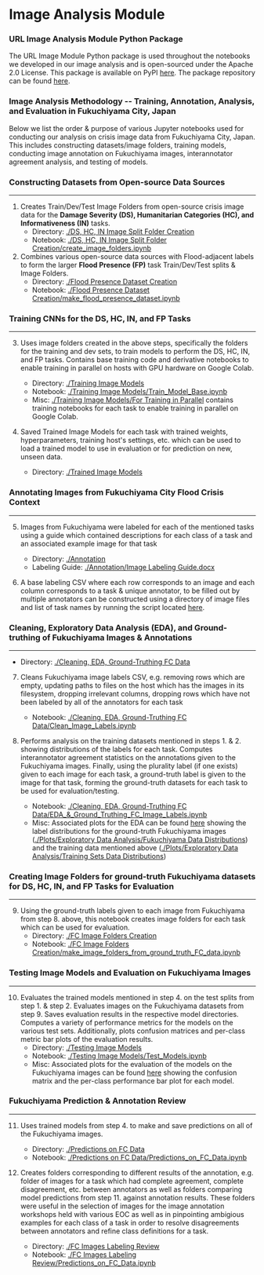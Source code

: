 # **Image Analysis Module**


### **URL Image Analysis Module Python Package**
The URL Image Module Python package is used throughout the notebooks we developed in our image analysis and is open-sourced under the Apache 2.0 License. This package is available on PyPI [here](https://pypi.org/project/url-image-module/0.27.0/). The package repository can be found [here](https://gitlab.com/react76/url-image-module).

### **Image Analysis Methodology -- Training, Annotation, Analysis, and Evaluation in Fukuchiyama City, Japan**
Below we list the order & purpose of various Jupyter notebooks used for conducting our analysis on crisis image data from Fukuchiyama City, Japan. This includes constructing datasets/image folders, training models, conducting image annotation on Fukuchiyama images, interannotator agreement analysis, and testing of models.

### **Constructing Datasets from Open-source Data Sources**
---

1. Creates Train/Dev/Test Image Folders from open-source crisis image data for the **Damage Severity (DS), Humanitarian Categories (HC), and Informativeness (IN)** tasks.
    - Directory: [./DS, HC, IN Image Split Folder Creation](https://github.com/dyllew/towards-automated-assessment-of-crowdsourced-crisis-reporting/tree/main/Image%20Analysis%20Module/DS%2C%20HC%2C%20IN%20Image%20Split%20Folder%20Creation)
    - Notebook: [./DS, HC, IN Image Split Folder Creation/create_image_folders.ipynb](https://github.com/dyllew/towards-automated-assessment-of-crowdsourced-crisis-reporting/blob/main/Image%20Analysis%20Module/DS%2C%20HC%2C%20IN%20Image%20Split%20Folder%20Creation/create_image_folders.ipynb)
2. Combines various open-source data sources with Flood-adjacent labels to form the larger **Flood Presence (FP)** task Train/Dev/Test splits & Image Folders.
    - Directory: [./Flood Presence Dataset Creation](https://github.com/dyllew/towards-automated-assessment-of-crowdsourced-crisis-reporting/tree/main/Image%20Analysis%20Module/Flood%20Presence%20Dataset%20Creation)
    - Notebook: [./Flood Presence Dataset Creation/make_flood_presence_dataset.ipynb](https://github.com/dyllew/towards-automated-assessment-of-crowdsourced-crisis-reporting/blob/main/Image%20Analysis%20Module/Flood%20Presence%20Dataset%20Creation/make_flood_presence_dataset.ipynb)

### **Training CNNs for the DS, HC, IN, and FP Tasks**
---
3. Uses image folders created in the above steps, specifically the folders for the training and dev sets, to train models to perform the DS, HC, IN, and FP tasks. Contains base training code and derivative notebooks to enable training in parallel on hosts with GPU hardware on Google Colab.
    - Directory: [./Training Image Models](https://github.com/dyllew/towards-automated-assessment-of-crowdsourced-crisis-reporting/tree/main/Image%20Analysis%20Module/Training%20Image%20Models)
    - Notebook: [./Training Image Models/Train_Model_Base.ipynb](https://github.com/dyllew/towards-automated-assessment-of-crowdsourced-crisis-reporting/tree/main/Image%20Analysis%20Module/Training%20Image%20Models/Train_Model_Base.ipynb)
    - Misc: [./Training Image Models/For Training in Parallel](https://github.com/dyllew/towards-automated-assessment-of-crowdsourced-crisis-reporting/tree/main/Image%20Analysis%20Module/Training%20Image%20Models/For%20Training%20in%20Parallel) contains training notebooks for each task to enable training in parallel on Google Colab.
4. Saved Trained Image Models for each task with trained weights, hyperparameters, training host's settings, etc. which can be used to load a trained model to use in evaluation or for prediction on new, unseen data.

    - Directory: [./Trained Image Models](https://github.com/dyllew/towards-automated-assessment-of-crowdsourced-crisis-reporting/tree/main/Image%20Analysis%20Module/Trained%20Image%20Models) 

### **Annotating Images from Fukuchiyama City Flood Crisis Context**
---
5. Images from Fukuchiyama were labeled for each of the mentioned tasks using a guide which contained descriptions for each class of a task and an associated example image for that task
    - Directory: [./Annotation](https://github.com/dyllew/towards-automated-assessment-of-crowdsourced-crisis-reporting/tree/main/Image%20Analysis%20Module/Annotation)
    - Labeling Guide: [./Annotation/Image Labeling Guide.docx](https://github.com/dyllew/towards-automated-assessment-of-crowdsourced-crisis-reporting/blob/main/Image%20Analysis%20Module/Annotation/Image%20Labeling%20Guide.docx)


6. A base labeling CSV where each row corresponds to an image and each column corresponds to a task & unique annotator, to be filled out by multiple annotators can be constructed using a directory of image files and list of task names by running the script located [here](https://gitlab.com/react76/url-image-module/-/blob/988c674fc543e2fc740021bbe86d230213a8a34e/src/url_image_module/make_image_labeling_csv.py).

### **Cleaning, Exploratory Data Analysis (EDA), and Ground-truthing of Fukuchiyama Images & Annotations**
---
- Directory: [./Cleaning, EDA, Ground-Truthing FC Data](https://github.com/dyllew/towards-automated-assessment-of-crowdsourced-crisis-reporting/tree/main/Image%20Analysis%20Module/Cleaning%2C%20EDA%2C%20Ground-Truthing%20FC%20Data)

7. Cleans Fukuchiyama image labels CSV, e.g. removing rows which are empty, updating paths to files on the host which has the images in its filesystem, dropping irrelevant columns, dropping rows which have not been labeled by all of the annotators for each task

    - Notebook: [./Cleaning, EDA, Ground-Truthing FC Data/Clean_Image_Labels.ipynb](https://github.com/dyllew/towards-automated-assessment-of-crowdsourced-crisis-reporting/blob/main/Image%20Analysis%20Module/Cleaning%2C%20EDA%2C%20Ground-Truthing%20FC%20Data/Clean_Image_Labels.ipynb)

8. Performs analysis on the training datasets mentioned in steps 1. & 2. showing distributions of the labels for each task. Computes interannotator agreement statistics on the annotations given to the Fukuchiyama images. Finally, using the plurality label (if one exists) given to each image for each task, a ground-truth label is given to the image for that task, forming the ground-truth datasets for each task to be used for evaluation/testing.

    - Notebook: [./Cleaning, EDA, Ground-Truthing FC Data/EDA_&_Ground_Truthing_FC_Image_Labels.ipynb](https://github.com/dyllew/towards-automated-assessment-of-crowdsourced-crisis-reporting/blob/main/Image%20Analysis%20Module/Cleaning%2C%20EDA%2C%20Ground-Truthing%20FC%20Data/EDA_%26_Ground_Truthing_FC_Image_Labels.ipynb)
    - Misc: Associated plots for the EDA can be found [here](https://github.com/dyllew/towards-automated-assessment-of-crowdsourced-crisis-reporting/tree/main/Image%20Analysis%20Module/Plots/Exploratory%20Data%20Analysis) showing the label distributions for the ground-truth Fukuchiyama images ([./Plots/Exploratory Data Analysis/Fukuchiyama Data Distributions](https://github.com/dyllew/towards-automated-assessment-of-crowdsourced-crisis-reporting/tree/main/Image%20Analysis%20Module/Plots/Exploratory%20Data%20Analysis/Fukuchiyama%20Data%20Distributions)) and the training data mentioned above ([./Plots/Exploratory Data Analysis/Training Sets Data Distributions](https://github.com/dyllew/towards-automated-assessment-of-crowdsourced-crisis-reporting/tree/main/Image%20Analysis%20Module/Plots/Exploratory%20Data%20Analysis/Training%20Sets%20Data%20Distributions))

### **Creating Image Folders for ground-truth Fukuchiyama datasets for DS, HC, IN, and FP Tasks for Evaluation**
---
9. Using the ground-truth labels given to each image from Fukuchiyama from step 8. above, this notebook creates image folders for each task which can be used for evaluation.
    - Directory: [./FC Image Folders Creation](https://github.com/dyllew/towards-automated-assessment-of-crowdsourced-crisis-reporting/tree/main/Image%20Analysis%20Module/FC%20Image%20Folders%20Creation)
    - Notebook: [./FC Image Folders Creation/make_image_folders_from_ground_truth_FC_data.ipynb](https://github.com/dyllew/towards-automated-assessment-of-crowdsourced-crisis-reporting/blob/main/Image%20Analysis%20Module/FC%20Image%20Folders%20Creation/make_image_folders_from_ground_truth_FC_data.ipynb)

### **Testing Image Models and Evaluation on Fukuchiyama Images**
---
10. Evaluates the trained models mentioned in step 4. on the test splits from step 1. & step 2. Evaluates images on the Fukuchiyama datasets from step 9. Saves evaluation results in the respective model directories. Computes a variety of performance metrics for the models on the various test sets. Additionally, plots confusion matrices and per-class metric bar plots of the evaluation results.
    - Directory: [./Testing Image Models](https://github.com/dyllew/towards-automated-assessment-of-crowdsourced-crisis-reporting/tree/main/Image%20Analysis%20Module/Testing%20Image%20Models)
    - Notebook: [./Testing Image Models/Test_Models.ipynb](https://github.com/dyllew/towards-automated-assessment-of-crowdsourced-crisis-reporting/tree/main/Image%20Analysis%20Module/Testing%20Image%20Models/Test_Models.ipynb)
    - Misc: Associated plots for the evaluation of the models on the Fukuchiyama images can be found [here](https://github.com/dyllew/towards-automated-assessment-of-crowdsourced-crisis-reporting/tree/main/Image%20Analysis%20Module/Plots/Classification%20Results) showing the confusion matrix and the per-class performance bar plot for each model.


### **Fukuchiyama Prediction & Annotation Review**
---
11. Uses trained models from step  4. to make and save predictions on all of the Fukuchiyama images.
    - Directory: [./Predictions on FC Data](https://github.com/dyllew/towards-automated-assessment-of-crowdsourced-crisis-reporting/tree/main/Image%20Analysis%20Module/Predictions%20on%20FC%20Data)
    - Notebook: [./Predictions on FC Data/Predictions_on_FC_Data.ipynb](https://github.com/dyllew/towards-automated-assessment-of-crowdsourced-crisis-reporting/blob/main/Image%20Analysis%20Module/Predictions%20on%20FC%20Data/Predictions_on_FC_Data.ipynb)

12. Creates folders corresponding to different results of the annotation, e.g. folder of images for a task which had complete agreement, complete disagreement, etc. between annotators as well as folders comparing model predictions from step 11. against annotation results. These folders were useful in the selection of images for the image annotation workshops held with various EOC as well as in pinpointing ambigious examples for each class of a task in order to resolve disagreements between annotators and refine class definitions for a task. 
    - Directory: [./FC Images Labeling Review](https://github.com/dyllew/towards-automated-assessment-of-crowdsourced-crisis-reporting/tree/main/Image%20Analysis%20Module/FC%20Images%20Labeling%20Review)
    - Notebook: [./FC Images Labeling Review/Predictions_on_FC_Data.ipynb](https://github.com/dyllew/towards-automated-assessment-of-crowdsourced-crisis-reporting/blob/main/Image%20Analysis%20Module/FC%20Images%20Labeling%20Review/make_labeling_review_folders_for_FC_img_data.ipynb)
